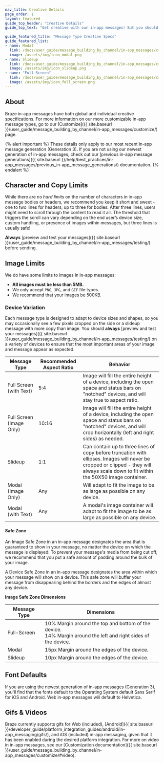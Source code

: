 ```yaml
---
nav_title: Creative Details
page_order: 1
layout: featured
guide_top_header: "Creative Details"
guide_top_text: "Get creative with our in-app messages! But you should know some of the guidelines, first! After all, you have to know those rules to break them! Check out the individual message type's Creative Specs or the global Creative Details below."

guide_featured_title: "Message Type Creative Specs"
guide_featured_list:
- name: Modal
  link: /docs/user_guide/message_building_by_channel/in-app_messages/creative_details/modal/
  image: /assets/img/icon_modal.png
- name: Slideup
  link: /docs/user_guide/message_building_by_channel/in-app_messages/creative_details/slideup/
  image: /assets/img/icon_slideup.png
- name: "Full-Screen"
  link: /docs/user_guide/message_building_by_channel/in-app_messages/creative_details/fullscreen/
  image: /assets/img/icon_full_screen.png
---
```


## About

Braze in-app messages have both global and individual creative specifications. For more information on our more customizable in-app message types, go to our [Customize]({{ site.baseurl }}/user_guide/message_building_by_channel/in-app_messages/customize/) page.

{% alert important %}
  These details only apply to our most recent in-app message generation (Generation 3). If you are not using our newest generation of in-app messages, check out our [previous in-app message generations]({{ site.baseurl }}/help/best_practices/in-app_messages/previous_in-app_message_generations/) documentation.
{% endalert %}

## Character and Copy Limits

While there are no _hard limits_ on the number of characters in in-app message bodies or headers, we recommend you keep it short and sweet - one to two lines for headers; up to three for bodies. After three lines, users might need to scroll through the content to read it all. The threshold that triggers the scroll can vary depending on the end user’s device size, custom handling, or presence of images within messages, but three lines is usually safe!

__Always__ [preview and test your messages]({{ site.baseurl }}/user_guide/message_building_by_channel/in-app_messages/testing/) before sending.


## Image Limits

We do have some limits to images in in-app messages:

- __All images must be less than 5MB.__
- We only accept `PNG`, `JPG`, and `GIF` file types.
- We recommend that your images be 500KB.

### Device Variation
Each message type is designed to adapt to device sizes and shapes, so you may occasionally see a few pixels cropped on the side or a slideup message with more copy than image. You should __always__ [preview and test your messages]({{ site.baseurl }}/user_guide/message_building_by_channel/in-app_messages/testing/) on a variety of devices to ensure that the most important areas of your image and message appear as expected.

| Message Type | Recommended Aspect Ratio | Behavior |
|--- | --- | --- |
| Full Screen (with Text) | 5:4 | Image will fill the entire height of a device, including the open space and status bars on "notched" devices, and will stay true to aspect ratio. |
| Full Screen (Image Only) | 10:16 | Image will fill the entire height of a device, including the open space and status bars on "notched" devices, and will crop horizontally (left and right sides) as needed. |
| Slideup | 1:1 | Can contain up to three lines of copy before truncation with ellipses. Images will never be cropped or clipped - they will always scale down to fit within the 50X50 image container. |
| Modal (Image Only) | Any | Will adapt to fit the image to be as large as possible on any device. |
| Modal (with Text) | Any | A modal's image container will adapt to fit the image to be as large as possible on any device. |


#### Safe Zone

An Image Safe Zone in an in-app message designates the area that is guaranteed to show in your message, no matter the device on which the message is displayed. To prevent your message's media from being cut off, we recommend that you put a safe amount of padding around the bulk of your image.  

A Device Safe Zone in an in-app message designates the area within which your message will show on a device. This safe zone will buffer your message from disappearing behind the borders and the edges of almost any device.

__Image Safe Zone Dimensions__

|Message Type | Dimensions |
|---|---|
| Full-Screen | 10% Margin around the top and bottom of the device. <br> 14% Margin around the left and right sides of the device. |
| Modal | 15px Margin around the edges of the device. |
| Slideup | 10px Margin around the edges of the device. |

## Font Defaults
If you are using the newest generation of in-app messages (Generation 3), you'll find that the fonts default to the Operating System default Sans Serif for iOS and Android. Web in-app messages will default to Helvetica.

## Gifs & Videos

Braze currently supports gifs for Web (included), [Android]({{ site.baseurl }}/developer_guide/platform_integration_guides/android/in-app_messaging/gifs/), and iOS (included) in-app messaging, given that it has been enabled during the desired platform integration. For more on video in in-app messages, see our [Customization documentation]({{ site.baseurl }}/user_guide/message_building_by_channel/in-app_messages/customize/#video).
